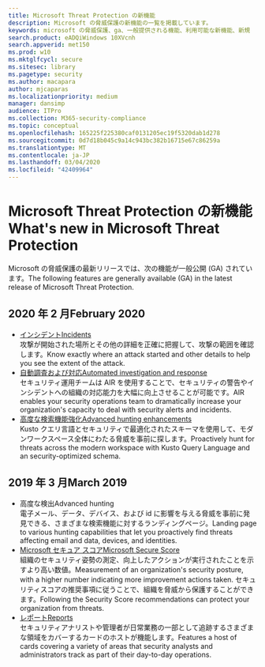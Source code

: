 ```yaml
---
title: Microsoft Threat Protection の新機能
description: Microsoft の脅威保護の新機能の一覧を掲載しています。
keywords: microsoft の脅威保護、ga、一般提供される機能、利用可能な新機能、新規
search.product: eADQiWindows 10XVcnh
search.appverid: met150
ms.prod: w10
ms.mktglfcycl: secure
ms.sitesec: library
ms.pagetype: security
ms.author: macapara
author: mjcaparas
ms.localizationpriority: medium
manager: dansimp
audience: ITPro
ms.collection: M365-security-compliance
ms.topic: conceptual
ms.openlocfilehash: 165225f225380caf0131205ec19f5320dab1d278
ms.sourcegitcommit: 0d7d18b045c9a14c943bc382b16715e67c86259a
ms.translationtype: MT
ms.contentlocale: ja-JP
ms.lasthandoff: 03/04/2020
ms.locfileid: "42409964"
---
```

# <a name="whats-new-in-microsoft-threat-protection"></a><span data-ttu-id="306f3-104">Microsoft Threat Protection の新機能</span><span class="sxs-lookup"><span data-stu-id="306f3-104">What's new in Microsoft Threat Protection</span></span>

<span data-ttu-id="306f3-105">Microsoft の脅威保護の最新リリースでは、次の機能が一般公開 (GA) されています。</span><span class="sxs-lookup"><span data-stu-id="306f3-105">The following features are generally available (GA) in the latest release of Microsoft Threat Protection.</span></span>

## <a name="february-2020"></a><span data-ttu-id="306f3-106">2020 年 2 月</span><span class="sxs-lookup"><span data-stu-id="306f3-106">February 2020</span></span>
- [<span data-ttu-id="306f3-107">インシデント</span><span class="sxs-lookup"><span data-stu-id="306f3-107">Incidents</span></span>](incidents-overview.md) <br> <span data-ttu-id="306f3-108">攻撃が開始された場所とその他の詳細を正確に把握して、攻撃の範囲を確認します。</span><span class="sxs-lookup"><span data-stu-id="306f3-108">Know exactly where an attack started and other details to help you see the extent of the attack.</span></span>
- [<span data-ttu-id="306f3-109">自動調査および対応</span><span class="sxs-lookup"><span data-stu-id="306f3-109">Automated investigation and response</span></span>](mtp-autoir.md) <br> <span data-ttu-id="306f3-110">セキュリティ運用チームは AIR を使用することで、セキュリティの警告やインシデントへの組織の対応能力を大幅に向上させることが可能です。</span><span class="sxs-lookup"><span data-stu-id="306f3-110">AIR enables your security operations team to dramatically increase your organization's capacity to deal with security alerts and incidents.</span></span>
- [<span data-ttu-id="306f3-111">高度な検索機能強化</span><span class="sxs-lookup"><span data-stu-id="306f3-111">Advanced hunting enhancements</span></span>](advanced-hunting-overview.md) <br> <span data-ttu-id="306f3-112">Kusto クエリ言語とセキュリティで最適化されたスキーマを使用して、モダンワークスペース全体にわたる脅威を事前に探します。</span><span class="sxs-lookup"><span data-stu-id="306f3-112">Proactively hunt for threats across the modern workspace with Kusto Query Language and an security-optimized schema.</span></span>

## <a name="march-2019"></a><span data-ttu-id="306f3-113">2019 年 3 月</span><span class="sxs-lookup"><span data-stu-id="306f3-113">March 2019</span></span>

- <span data-ttu-id="306f3-114">高度な検出</span><span class="sxs-lookup"><span data-stu-id="306f3-114">Advanced hunting</span></span> <br> <span data-ttu-id="306f3-115">電子メール、データ、デバイス、および id に影響を与える脅威を事前に発見できる、さまざまな検索機能に対するランディングページ。</span><span class="sxs-lookup"><span data-stu-id="306f3-115">Landing page to various hunting capabilities that let you proactively find threats affecting email and data, devices, and identities.</span></span>
- [<span data-ttu-id="306f3-116">Microsoft セキュア スコア</span><span class="sxs-lookup"><span data-stu-id="306f3-116">Microsoft Secure Score</span></span>](microsoft-secure-score.md) <br> <span data-ttu-id="306f3-117">組織のセキュリティ姿勢の測定、向上したアクションが実行されたことを示すより高い数値。</span><span class="sxs-lookup"><span data-stu-id="306f3-117">Measurement of an organization's security posture, with a higher number indicating more improvement actions taken.</span></span> <span data-ttu-id="306f3-118">セキュリティスコアの推奨事項に従うことで、組織を脅威から保護することができます。</span><span class="sxs-lookup"><span data-stu-id="306f3-118">Following the Security Score recommendations can protect your organization from threats.</span></span> 
- [<span data-ttu-id="306f3-119">レポート</span><span class="sxs-lookup"><span data-stu-id="306f3-119">Reports</span></span>](monitoring-and-reporting.md) <br>  <span data-ttu-id="306f3-120">セキュリティアナリストや管理者が日常業務の一部として追跡するさまざまな領域をカバーするカードのホストが機能します。</span><span class="sxs-lookup"><span data-stu-id="306f3-120">Features a host of cards covering a variety of areas that security analysts and administrators track as part of their day-to-day operations.</span></span>
